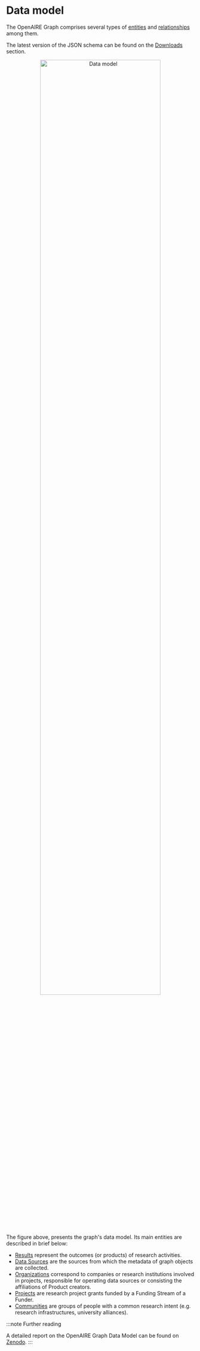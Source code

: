# Data model

The OpenAIRE Graph comprises several types of [entities](../category/entities) and [relationships](/category/relationships) among them.

The latest version of the JSON schema can be found on the [Downloads](../downloads/full-graph) section.

<p align="center">
    <img loading="lazy" alt="Data model" src={require('../assets/img/data-model-2.png').default} width="80%" className="img_node_modules-@docusaurus-theme-classic-lib-theme-MDXComponents-Img-styles-module"/>
</p>

The figure above, presents the graph's data model. 
Its main entities are described in brief below:

* [Results](/data-model/entities/result) represent the outcomes (or products) of research activities.
* [Data Sources](/data-model/entities/data-source) are the sources from which the metadata of graph objects are collected. 
* [Organizations](/data-model/entities/organization) correspond to companies or research institutions involved in projects,
responsible for operating data sources or consisting the affiliations of Product creators.
* [Projects](/data-model/entities/project) are research project grants funded by a Funding Stream of a Funder.
* [Communities](/data-model/entities/community) are groups of people with a common research intent (e.g. research infrastructures, university alliances).

:::note Further reading

A detailed report on the OpenAIRE Graph Data Model can be found on [Zenodo](https://zenodo.org/record/2643199).
:::

